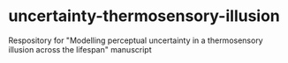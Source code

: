 # uncertainty-thermosensory-illusion
Respository for "Modelling perceptual uncertainty in a thermosensory illusion across the lifespan" manuscript
